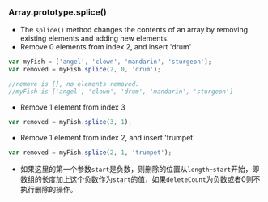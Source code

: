 ### Array.prototype.splice()
* The `splice()` method changes the contents of an array by removing existing elements and adding new elements.
* Remove 0 elements from index 2, and insert 'drum'
```js
var myFish = ['angel', 'clown', 'mandarin', 'sturgeon'];
var removed = myFish.splice(2, 0, 'drum');

//remove is [], no elements removed.
//myFish is ['angel', 'clown', 'drum', 'mandarin', 'sturgeon']
```
* Remove 1 element from index 3
```js
var removed = myFish.splice(3, 1);
```
* Remove 1 element from index 2, and insert 'trumpet'
```js
var removed = myFish.splice(2, 1, 'trumpet');
```
* 如果这里的第一个参数`start`是负数，则删除的位置从`length+start`开始，即数组的长度加上这个负数作为`start`的值，如果`deleteCount`为负数或者0则不执行删除的操作。